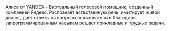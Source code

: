 Алиса от YANDEX - Виртуальный голосовой помощник, созданный компанией Яндекс. Распознаёт естественную речь, имитирует живой диалог, даёт ответы на вопросы пользователя и благодаря запрограммированным навыкам решает прикладные и трудные задачи.